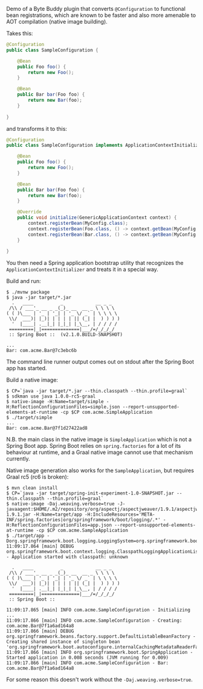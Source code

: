 Demo of a Byte Buddy plugin that converts `@Configuration` to
functional bean registrations, which are known to be faster and also
more amenable to AOT compilation (native image building).

Takes this:

```java
@Configuration
public class SampleConfiguration {

    @Bean
    public Foo foo() {
        return new Foo();
    }

    @Bean
    public Bar bar(Foo foo) {
        return new Bar(foo);
    }
    
}
```

and transforms it to this:

```java
@Configuration
public class SampleConfiguration implements ApplicationContextInitializer<GenericApplicationContext> {

    @Bean
    public Foo foo() {
        return new Foo();
    }

    @Bean
    public Bar bar(Foo foo) {
        return new Bar(foo);
    }

    @Override
    public void initialize(GenericApplicationContext context) {
        context.registerBean(MyConfig.class);
        context.registerBean(Foo.class, () -> context.getBean(MyConfig.class).foo());
        context.registerBean(Bar.class, () -> context.getBean(MyConfig.class).bar(context.getBean(Foo.class)));
    }
    
}
```

You then need a Spring application bootstrap utility that recognizes
the `ApplicationContextInitializer` and treats it in a special way.

Build and run:

```
$ ./mvnw package
$ java -jar target/*.jar
  .   ____          _            __ _ _
 /\\ / ___'_ __ _ _(_)_ __  __ _ \ \ \ \
( ( )\___ | '_ | '_| | '_ \/ _` | \ \ \ \
 \\/  ___)| |_)| | | | | || (_| |  ) ) ) )
  '  |____| .__|_| |_|_| |_\__, | / / / /
 =========|_|==============|___/=/_/_/_/
 :: Spring Boot ::  (v2.1.0.BUILD-SNAPSHOT)

...
Bar: com.acme.Bar@7c3ebc6b
```

The command line runner output comes out on stdout after the Spring Boot app has started.

Build a native image:

```
$ CP=`java -jar target/*.jar --thin.classpath --thin.profile=graal`
$ sdkman use java 1.0.0-rc5-graal
$ native-image -H:Name=target/simple -H:ReflectionConfigurationFiles=simple.json --report-unsupported-elements-at-runtime -cp $CP com.acme.SimpleApplication
$ ./target/simple
...
Bar: com.acme.Bar@7f1d27422ad8
```

N.B. the main class in the native image is `SimpleApplication` which is not a Spring Boot app. Spring Boot relies on `spring.factories` for a lot of its behaviour at runtime, and a Graal native image cannot use that mechanism currently.

Native image generation also works for the `SampleApplication`, but requires Graal rc5 (rc6 is broken):

```
$ mvn clean install
$ CP=`java -jar target/spring-init-experiment-1.0-SNAPSHOT.jar --thin.classpath --thin.profile=graal`
$ native-image -Daj.weaving.verbose=true -J-javaagent:$HOME/.m2/repository/org/aspectj/aspectjweaver/1.9.1/aspectjweaver-1.9.1.jar -H:Name=target/app -H:IncludeResources='META-INF/spring.factories|org/springframework/boot/logging/.*' -H:ReflectionConfigurationFiles=app.json --report-unsupported-elements-at-runtime -cp $CP com.acme.SampleApplication
$ ./target/app -Dorg.springframework.boot.logging.LoggingSystem=org.springframework.boot.logging.java.JavaLoggingSystem
11:09:17.864 [main] DEBUG org.springframework.boot.context.logging.ClasspathLoggingApplicationListener - Application started with classpath: unknown

  .   ____          _            __ _ _
 /\\ / ___'_ __ _ _(_)_ __  __ _ \ \ \ \
( ( )\___ | '_ | '_| | '_ \/ _` | \ \ \ \
 \\/  ___)| |_)| | | | | || (_| |  ) ) ) )
  '  |____| .__|_| |_|_| |_\__, | / / / /
 =========|_|==============|___/=/_/_/_/
 :: Spring Boot ::                        

11:09:17.865 [main] INFO com.acme.SampleConfiguration - Initializing
...
11:09:17.866 [main] INFO com.acme.SampleConfiguration - Creating: com.acme.Bar@7f1a6ad164a8
11:09:17.866 [main] DEBUG org.springframework.beans.factory.support.DefaultListableBeanFactory - Creating shared instance of singleton bean 'org.springframework.boot.autoconfigure.internalCachingMetadataReaderFactory'
11:09:17.866 [main] INFO org.springframework.boot.SpringApplication - Started application in 0.008 seconds (JVM running for 0.009)
11:09:17.866 [main] INFO com.acme.SampleConfiguration - Bar: com.acme.Bar@7f1a6ad164a8

```

For some reason this doesn't work without the `-Daj.weaving.verbose=true`.
